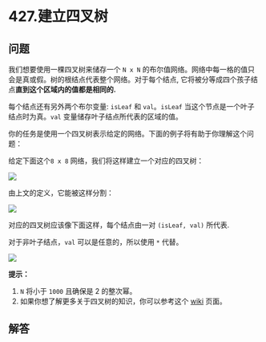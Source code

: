 # 427.建立四叉树

## 问题

我们想要使用一棵四叉树来储存一个 `N x N` 的布尔值网络。网络中每一格的值只会是真或假。树的根结点代表整个网络。对于每个结点, 它将被分等成四个孩子结点**直到这个区域内的值都是相同的.**

每个结点还有另外两个布尔变量: `isLeaf` 和 `val`。`isLeaf` 当这个节点是一个叶子结点时为真。`val` 变量储存叶子结点所代表的区域的值。

你的任务是使用一个四叉树表示给定的网络。下面的例子将有助于你理解这个问题：

给定下面这个`8 x 8` 网络，我们将这样建立一个对应的四叉树：

![](https://s3-lc-upload.s3.amazonaws.com/uploads/2018/02/01/962_grid.png)

由上文的定义，它能被这样分割：

![](https://s3-lc-upload.s3.amazonaws.com/uploads/2018/02/01/962_grid_divided.png)

对应的四叉树应该像下面这样，每个结点由一对 `(isLeaf, val)` 所代表.

对于非叶子结点，`val` 可以是任意的，所以使用 `*` 代替。

![](https://s3-lc-upload.s3.amazonaws.com/uploads/2018/02/01/962_quad_tree.png)

**提示：**

1. `N` 将小于 `1000` 且确保是 2 的整次幂。
2. 如果你想了解更多关于四叉树的知识，你可以参考这个 [wiki](https://en.wikipedia.org/wiki/Quadtree) 页面。



## 解答

